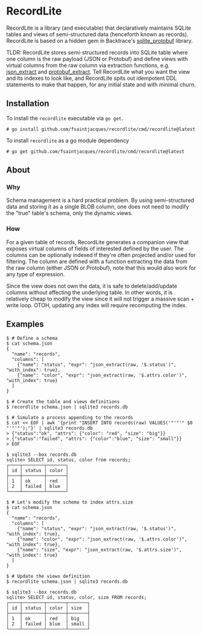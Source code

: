 # RecordLite

RecordLite is a library (and executable) that declaratively maintains SQLite tables
and views of semi-structured data (henceforth known as records). RecordLite is
based on a hidden gem in Backtrace's [sqlite_protobuf](https://github.com/backtrace-labs/sqlite_protobuf/blob/141486b492ccf342cbba6fa40e076a8941afc839/proto_table/proto_table.c)
library.

TLDR: RecordLite stores semi-structured records into SQLite table where one column is
the raw payload (JSON or Protobuf) and define views with virtual columns from the
raw column via extraction functions, e.g. [json_extract](https://www.sqlite.org/json1.html#jex) and
[protobuf_extract](https://github.com/rgov/sqlite_protobuf#protobuf_extractprotobuf-type_name-path).
Tell RecordLite what you want the view and its indexes to look like, and RecordLite
spits out idempotent DDL statements to make that happen, for any initial state and
with minimal churn.

## Installation

To install the `recordlite` executable via `go get`.

```
# go install github.com/fsaintjacques/recordlite/cmd/recordlite@latest
```

To install `recordlite` as a go module dependency

```
# go get github.com/fsaintjacques/recordlite/cmd/recordlite@latest
```

## About

### Why

Schema management is a hard practical problem. By using semi-structured data
and storing it as a single BLOB column, one does not need to modify the "true"
table's schema, only the dynamic views.

### How

For a given table of records, RecordLite generates a companion view that exposes
virtual columns of fields of interested defined by the user. The columns can be
optionally indexed if they're often projected and/or used for filtering. The
column are defined with a function extracting the data from the raw column
(either JSON or Protobuf), note that this would also work for any type of
expression.

Since the view does not own the data, it is safe to delete/add/update columns
without affecting the underlying table. In other words, it is relatively cheap
to modify the view since it will not trigger a massive scan + write loop. OTOH,
updating any index will require recomputing the index.

## Examples

```
$ # Define a schema
$ cat schema.json
{
  "name": "records",
  "columns": [
    {"name": "status", "expr": "json_extract(raw, '$.status')", "with_index": true},
    {"name": "color", "expr": "json_extract(raw, '$.attrs.color')", "with_index": true}
  ]
}

$ # Create the table and views definitions
$ recordlite schema.json | sqlite3 records.db

$ # Simulate a process appending to the records
$ cat << EOF | awk '{print "INSERT INTO records(raw) VALUES('"'"'" $0 "'"'"');"}' | sqlite3 records.db
> {"status":"ok", "attrs": {"color": "red", "size": "big"}}
> {"status":"failed", "attrs": {"color":"blue", "size": "small"}}
> EOF

$ sqlite3 --box records.db
sqlite> SELECT id, status, color from records;
┌────┬────────┬───────┐
│ id │ status │ color │
├────┼────────┼───────┤
│ 1  │ ok     │ red   │
│ 2  │ failed │ blue  │
└────┴────────┴───────┘

$ # Let's modify the schema to index attrs.size
$ cat schema.json
{
  "name": "records",
  "columns": [
    {"name": "status", "expr": "json_extract(raw, '$.status')", "with_index": true},
    {"name": "color", "expr": "json_extract(raw, '$.attrs.color')", "with_index": true},
    {"name": "size", "expr": "json_extract(raw, '$.attrs.size')", "with_index": true}
  ]
}

$ # Update the views definition
$ recordlite schema.json | sqlite3 records.db

$ sqlite3 --box records.db
sqlite> SELECT id, status, color, size FROM records;
┌────┬────────┬───────┬───────┐
│ id │ status │ color │ size  │
├────┼────────┼───────┼───────┤
│ 1  │ ok     │ red   │ big   │
│ 2  │ failed │ blue  │ small │
└────┴────────┴───────┴───────┘

```
